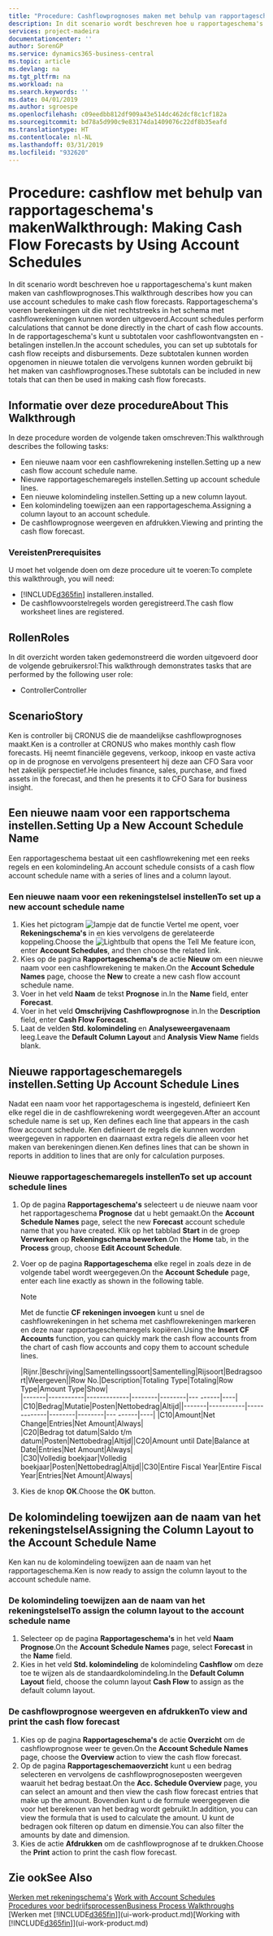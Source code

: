 ```yaml
---
title: "Procedure: Cashflowprognoses maken met behulp van rapportageschema's | Microsoft Docs"
description: In dit scenario wordt beschreven hoe u rapportageschema's kunt maken maken van cashflowprognoses. Rapportageschema's voeren berekeningen uit die niet rechtstreeks in het schema met cashflowrekeningen kunnen worden uitgevoerd. In de rapportageschema's kunt u subtotalen voor cashflowontvangsten en -betalingen instellen. Deze subtotalen kunnen worden opgenomen in nieuwe totalen die vervolgens kunnen worden gebruikt bij het maken van cashflowprognoses.
services: project-madeira
documentationcenter: ''
author: SorenGP
ms.service: dynamics365-business-central
ms.topic: article
ms.devlang: na
ms.tgt_pltfrm: na
ms.workload: na
ms.search.keywords: ''
ms.date: 04/01/2019
ms.author: sgroespe
ms.openlocfilehash: c09eedbb812df909a43e514dc462dcf8c1cf182a
ms.sourcegitcommit: bd78a5d990c9e83174da1409076c22df8b35eafd
ms.translationtype: HT
ms.contentlocale: nl-NL
ms.lasthandoff: 03/31/2019
ms.locfileid: "932620"
---
```

# <a name="walkthrough-making-cash-flow-forecasts-by-using-account-schedules"></a><span data-ttu-id="b5c8e-106">Procedure: cashflow met behulp van rapportageschema's maken</span><span class="sxs-lookup"><span data-stu-id="b5c8e-106">Walkthrough: Making Cash Flow Forecasts by Using Account Schedules</span></span>
<span data-ttu-id="b5c8e-107">In dit scenario wordt beschreven hoe u rapportageschema's kunt maken maken van cashflowprognoses.</span><span class="sxs-lookup"><span data-stu-id="b5c8e-107">This walkthrough describes how you can use account schedules to make cash flow forecasts.</span></span> <span data-ttu-id="b5c8e-108">Rapportageschema's voeren berekeningen uit die niet rechtstreeks in het schema met cashflowrekeningen kunnen worden uitgevoerd.</span><span class="sxs-lookup"><span data-stu-id="b5c8e-108">Account schedules perform calculations that cannot be done directly in the chart of cash flow accounts.</span></span> <span data-ttu-id="b5c8e-109">In de rapportageschema's kunt u subtotalen voor cashflowontvangsten en -betalingen instellen.</span><span class="sxs-lookup"><span data-stu-id="b5c8e-109">In the account schedules, you can set up subtotals for cash flow receipts and disbursements.</span></span> <span data-ttu-id="b5c8e-110">Deze subtotalen kunnen worden opgenomen in nieuwe totalen die vervolgens kunnen worden gebruikt bij het maken van cashflowprognoses.</span><span class="sxs-lookup"><span data-stu-id="b5c8e-110">These subtotals can be included in new totals that can then be used in making cash flow forecasts.</span></span>  

## <a name="about-this-walkthrough"></a><span data-ttu-id="b5c8e-111">Informatie over deze procedure</span><span class="sxs-lookup"><span data-stu-id="b5c8e-111">About This Walkthrough</span></span>  
<span data-ttu-id="b5c8e-112">In deze procedure worden de volgende taken omschreven:</span><span class="sxs-lookup"><span data-stu-id="b5c8e-112">This walkthrough describes the following tasks:</span></span>  

- <span data-ttu-id="b5c8e-113">Een nieuwe naam voor een cashflowrekening instellen.</span><span class="sxs-lookup"><span data-stu-id="b5c8e-113">Setting up a new cash flow account schedule name.</span></span>  
- <span data-ttu-id="b5c8e-114">Nieuwe rapportageschemaregels instellen.</span><span class="sxs-lookup"><span data-stu-id="b5c8e-114">Setting up account schedule lines.</span></span>  
- <span data-ttu-id="b5c8e-115">Een nieuwe kolomindeling instellen.</span><span class="sxs-lookup"><span data-stu-id="b5c8e-115">Setting up a new column layout.</span></span>  
- <span data-ttu-id="b5c8e-116">Een kolomindeling toewijzen aan een rapportageschema.</span><span class="sxs-lookup"><span data-stu-id="b5c8e-116">Assigning a column layout to an account schedule.</span></span>  
- <span data-ttu-id="b5c8e-117">De cashflowprognose weergeven en afdrukken.</span><span class="sxs-lookup"><span data-stu-id="b5c8e-117">Viewing and printing the cash flow forecast.</span></span>  

### <a name="prerequisites"></a><span data-ttu-id="b5c8e-118">Vereisten</span><span class="sxs-lookup"><span data-stu-id="b5c8e-118">Prerequisites</span></span>  
<span data-ttu-id="b5c8e-119">U moet het volgende doen om deze procedure uit te voeren:</span><span class="sxs-lookup"><span data-stu-id="b5c8e-119">To complete this walkthrough, you will need:</span></span>  

- [!INCLUDE[d365fin](includes/d365fin_md.md)] <span data-ttu-id="b5c8e-120">installeren.</span><span class="sxs-lookup"><span data-stu-id="b5c8e-120">installed.</span></span>  
- <span data-ttu-id="b5c8e-121">De cashflowvoorstelregels worden geregistreerd.</span><span class="sxs-lookup"><span data-stu-id="b5c8e-121">The cash flow worksheet lines are registered.</span></span>  

## <a name="roles"></a><span data-ttu-id="b5c8e-122">Rollen</span><span class="sxs-lookup"><span data-stu-id="b5c8e-122">Roles</span></span>  
<span data-ttu-id="b5c8e-123">In dit overzicht worden taken gedemonstreerd die worden uitgevoerd door de volgende gebruikersrol:</span><span class="sxs-lookup"><span data-stu-id="b5c8e-123">This walkthrough demonstrates tasks that are performed by the following user role:</span></span>  

- <span data-ttu-id="b5c8e-124">Controller</span><span class="sxs-lookup"><span data-stu-id="b5c8e-124">Controller</span></span>  

## <a name="story"></a><span data-ttu-id="b5c8e-125">Scenario</span><span class="sxs-lookup"><span data-stu-id="b5c8e-125">Story</span></span>  
<span data-ttu-id="b5c8e-126">Ken is controller bij CRONUS die de maandelijkse cashflowprognoses maakt.</span><span class="sxs-lookup"><span data-stu-id="b5c8e-126">Ken is a controller at CRONUS who makes monthly cash flow forecasts.</span></span> <span data-ttu-id="b5c8e-127">Hij neemt financiële gegevens, verkoop, inkoop en vaste activa op in de prognose en vervolgens presenteert hij deze aan CFO Sara voor het zakelijk perspectief.</span><span class="sxs-lookup"><span data-stu-id="b5c8e-127">He includes finance, sales, purchase, and fixed assets in the forecast, and then he presents it to CFO Sara for business insight.</span></span>  

## <a name="setting-up-a-new-account-schedule-name"></a><span data-ttu-id="b5c8e-128">Een nieuwe naam voor een rapportschema instellen.</span><span class="sxs-lookup"><span data-stu-id="b5c8e-128">Setting Up a New Account Schedule Name</span></span>  
<span data-ttu-id="b5c8e-129">Een rapportageschema bestaat uit een cashflowrekening met een reeks regels en een kolomindeling.</span><span class="sxs-lookup"><span data-stu-id="b5c8e-129">An account schedule consists of a cash flow account schedule name with a series of lines and a column layout.</span></span>  

### <a name="to-set-up-a-new-account-schedule-name"></a><span data-ttu-id="b5c8e-130">Een nieuwe naam voor een rekeningstelsel instellen</span><span class="sxs-lookup"><span data-stu-id="b5c8e-130">To set up a new account schedule name</span></span>  

1.  <span data-ttu-id="b5c8e-131">Kies het pictogram ![lampje dat de functie Vertel me opent](media/ui-search/search_small.png "Vertel me wat u wilt doen"), voer **Rekeningschema's** in en kies vervolgens de gerelateerde koppeling.</span><span class="sxs-lookup"><span data-stu-id="b5c8e-131">Choose the ![Lightbulb that opens the Tell Me feature](media/ui-search/search_small.png "Tell me what you want to do") icon, enter **Account Schedules**, and then choose the related link.</span></span>  
2.  <span data-ttu-id="b5c8e-132">Kies op de pagina **Rapportageschema's** de actie **Nieuw** om een nieuwe naam voor een cashflowrekening te maken.</span><span class="sxs-lookup"><span data-stu-id="b5c8e-132">On the **Account Schedule Names** page, choose the **New** to create a new cash flow account schedule name.</span></span>  
3.  <span data-ttu-id="b5c8e-133">Voer in het veld **Naam** de tekst **Prognose** in.</span><span class="sxs-lookup"><span data-stu-id="b5c8e-133">In the **Name** field, enter **Forecast**.</span></span>  
4.  <span data-ttu-id="b5c8e-134">Voer in het veld **Omschrijving** **Cashflowprognose** in.</span><span class="sxs-lookup"><span data-stu-id="b5c8e-134">In the **Description** field, enter **Cash Flow Forecast**.</span></span>  
5.  <span data-ttu-id="b5c8e-135">Laat de velden **Std. kolomindeling** en **Analyseweergavenaam** leeg.</span><span class="sxs-lookup"><span data-stu-id="b5c8e-135">Leave the **Default Column Layout** and **Analysis View Name** fields blank.</span></span>  

## <a name="setting-up-account-schedule-lines"></a><span data-ttu-id="b5c8e-136">Nieuwe rapportageschemaregels instellen.</span><span class="sxs-lookup"><span data-stu-id="b5c8e-136">Setting Up Account Schedule Lines</span></span>  
<span data-ttu-id="b5c8e-137">Nadat een naam voor het rapportageschema is ingesteld, definieert Ken elke regel die in de cashflowrekening wordt weergegeven.</span><span class="sxs-lookup"><span data-stu-id="b5c8e-137">After an account schedule name is set up, Ken defines each line that appears in the cash flow account schedule.</span></span> <span data-ttu-id="b5c8e-138">Ken definieert de regels die kunnen worden weergegeven in rapporten en daarnaast extra regels die alleen voor het maken van berekeningen dienen.</span><span class="sxs-lookup"><span data-stu-id="b5c8e-138">Ken defines lines that can be shown in reports in addition to lines that are only for calculation purposes.</span></span>  

### <a name="to-set-up-account-schedule-lines"></a><span data-ttu-id="b5c8e-139">Nieuwe rapportageschemaregels instellen</span><span class="sxs-lookup"><span data-stu-id="b5c8e-139">To set up account schedule lines</span></span>  

1.  <span data-ttu-id="b5c8e-140">Op de pagina **Rapportageschema's** selecteert u de nieuwe naam voor het rapportageschema **Prognose** dat u hebt gemaakt.</span><span class="sxs-lookup"><span data-stu-id="b5c8e-140">On the **Account Schedule Names** page, select the new **Forecast** account schedule name that you have created.</span></span> <span data-ttu-id="b5c8e-141">Klik op het tabblad **Start** in de groep **Verwerken** op **Rekeningschema bewerken**.</span><span class="sxs-lookup"><span data-stu-id="b5c8e-141">On the **Home** tab, in the **Process** group, choose **Edit Account Schedule**.</span></span>  
2.  <span data-ttu-id="b5c8e-142">Voer op de pagina **Rapportageschema** elke regel in zoals deze in de volgende tabel wordt weergegeven.</span><span class="sxs-lookup"><span data-stu-id="b5c8e-142">On the **Account Schedule** page, enter each line exactly as shown in the following table.</span></span>  

    > [!NOTE]  
    >  <span data-ttu-id="b5c8e-143">Met de functie **CF rekeningen invoegen** kunt u snel de cashflowrekeningen in het schema met cashflowrekeningen markeren en deze naar rapportageschemaregels kopiëren.</span><span class="sxs-lookup"><span data-stu-id="b5c8e-143">Using the **Insert CF Accounts** function, you can quickly mark the cash flow accounts from the chart of cash flow accounts and copy them to account schedule lines.</span></span>  

    <span data-ttu-id="b5c8e-144">|Rijnr.|Beschrijving|Samentellingssoort|Samentelling|Rijsoort|Bedragsoort|Weergeven|</span><span class="sxs-lookup"><span data-stu-id="b5c8e-144">|Row No.|Description|Totaling Type|Totaling|Row Type|Amount Type|Show|</span></span>  
    <span data-ttu-id="b5c8e-145">|-------|-----------|-------------|--------|--------|---  ------|----| |C10|Bedrag|Mutatie|Posten|Nettobedrag|Altijd|</span><span class="sxs-lookup"><span data-stu-id="b5c8e-145">|-------|-----------|-------------|--------|--------|---  ------|----| |C10|Amount|Net Change|Entries|Net Amount|Always|</span></span>  
    <span data-ttu-id="b5c8e-146">|C20|Bedrag tot datum|Saldo t/m datum|Posten|Nettobedrag|Altijd|</span><span class="sxs-lookup"><span data-stu-id="b5c8e-146">|C20|Amount until Date|Balance at Date|Entries|Net Amount|Always|</span></span>  
    <span data-ttu-id="b5c8e-147">|C30|Volledig boekjaar|Volledig boekjaar|Posten|Nettobedrag|Altijd|</span><span class="sxs-lookup"><span data-stu-id="b5c8e-147">|C30|Entire Fiscal Year|Entire Fiscal Year|Entries|Net Amount|Always|</span></span>  

4.  <span data-ttu-id="b5c8e-148">Kies de knop **OK**.</span><span class="sxs-lookup"><span data-stu-id="b5c8e-148">Choose the **OK** button.</span></span>  

## <a name="assigning-the-column-layout-to-the-account-schedule-name"></a><span data-ttu-id="b5c8e-149">De kolomindeling toewijzen aan de naam van het rekeningstelsel</span><span class="sxs-lookup"><span data-stu-id="b5c8e-149">Assigning the Column Layout to the Account Schedule Name</span></span>  
<span data-ttu-id="b5c8e-150">Ken kan nu de kolomindeling toewijzen aan de naam van het rapportageschema.</span><span class="sxs-lookup"><span data-stu-id="b5c8e-150">Ken is now ready to assign the column layout to the account schedule name.</span></span>  

### <a name="to-assign-the-column-layout-to-the-account-schedule-name"></a><span data-ttu-id="b5c8e-151">De kolomindeling toewijzen aan de naam van het rekeningstelsel</span><span class="sxs-lookup"><span data-stu-id="b5c8e-151">To assign the column layout to the account schedule name</span></span>  

1.  <span data-ttu-id="b5c8e-152">Selecteer op de pagina **Rapportageschema's** in het veld **Naam** **Prognose**.</span><span class="sxs-lookup"><span data-stu-id="b5c8e-152">On the **Account Schedule Names** page, select **Forecast** in the **Name** field.</span></span>  
2.  <span data-ttu-id="b5c8e-153">Kies in het veld **Std. kolomindeling** de kolomindeling **Cashflow** om deze toe te wijzen als de standaardkolomindeling.</span><span class="sxs-lookup"><span data-stu-id="b5c8e-153">In the **Default Column Layout** field, choose the column layout **Cash Flow** to assign as the default column layout.</span></span>  

### <a name="to-view-and-print-the-cash-flow-forecast"></a><span data-ttu-id="b5c8e-154">De cashflowprognose weergeven en afdrukken</span><span class="sxs-lookup"><span data-stu-id="b5c8e-154">To view and print the cash flow forecast</span></span>  
1.  <span data-ttu-id="b5c8e-155">Kies op de pagina **Rapportageschema's** de actie **Overzicht** om de cashflowprognose weer te geven.</span><span class="sxs-lookup"><span data-stu-id="b5c8e-155">On the **Account Schedule Names** page, choose the **Overview** action to view the cash flow forecast.</span></span>  
2.  <span data-ttu-id="b5c8e-156">Op de pagina **Rapportageschemaoverzicht** kunt u een bedrag selecteren en vervolgens de cashflowprognoseposten weergeven waaruit het bedrag bestaat.</span><span class="sxs-lookup"><span data-stu-id="b5c8e-156">On the **Acc. Schedule Overview** page, you can select an amount and then view the cash flow forecast entries that make up the amount.</span></span> <span data-ttu-id="b5c8e-157">Bovendien kunt u de formule weergegeven die voor het berekenen van het bedrag wordt gebruikt.</span><span class="sxs-lookup"><span data-stu-id="b5c8e-157">In addition, you can view the formula that is used to calculate the amount.</span></span> <span data-ttu-id="b5c8e-158">U kunt de bedragen ook filteren op datum en dimensie.</span><span class="sxs-lookup"><span data-stu-id="b5c8e-158">You can also filter the amounts by date and dimension.</span></span>  
3.  <span data-ttu-id="b5c8e-159">Kies de actie **Afdrukken** om de cashflowprognose af te drukken.</span><span class="sxs-lookup"><span data-stu-id="b5c8e-159">Choose the **Print** action to print the cash flow forecast.</span></span>  

## <a name="see-also"></a><span data-ttu-id="b5c8e-160">Zie ook</span><span class="sxs-lookup"><span data-stu-id="b5c8e-160">See Also</span></span>  
 <span data-ttu-id="b5c8e-161">[Werken met rekeningschema's](bi-how-work-account-schedule.md) </span><span class="sxs-lookup"><span data-stu-id="b5c8e-161">[Work with Account Schedules](bi-how-work-account-schedule.md) </span></span>  
 [<span data-ttu-id="b5c8e-162">Procedures voor bedrijfsprocessen</span><span class="sxs-lookup"><span data-stu-id="b5c8e-162">Business Process Walkthroughs</span></span>](walkthrough-business-process-walkthroughs.md)  
 <span data-ttu-id="b5c8e-163">[Werken met [!INCLUDE[d365fin](includes/d365fin_md.md)]](ui-work-product.md)</span><span class="sxs-lookup"><span data-stu-id="b5c8e-163">[Working with [!INCLUDE[d365fin](includes/d365fin_md.md)]](ui-work-product.md)</span></span>
